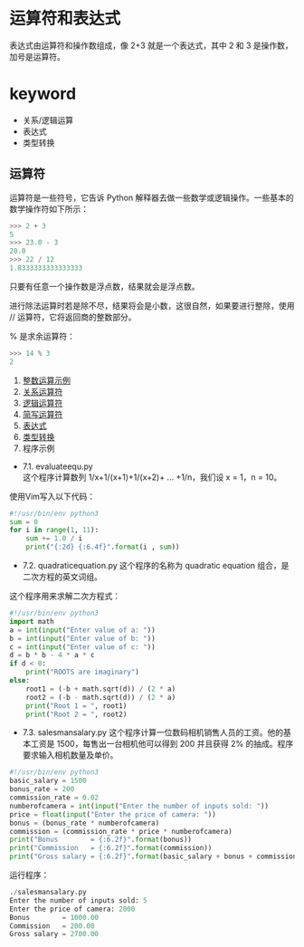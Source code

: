 # 运算符和表达式  
表达式由运算符和操作数组成，像 2+3 就是一个表达式，其中 2 和 3 是操作数，加号是运算符。  
# **keyword**  
- 关系/逻辑运算  
- 表达式  
- 类型转换  
## 运算符  
运算符是一些符号，它告诉 Python 解释器去做一些数学或逻辑操作。一些基本的数学操作符如下所示：  
```python
>>> 2 + 3
5
>>> 23.0 - 3
20.0
>>> 22 / 12
1.8333333333333333
```
只要有任意一个操作数是浮点数，结果就会是浮点数。

进行除法运算时若是除不尽，结果将会是小数，这很自然，如果要进行整除，使用 // 运算符，它将返回商的整数部分。

% 是求余运算符：
```python
>>> 14 % 3
2
```  
1. [整数运算示例](https://github.com/liytgy/python/blob/master/START/%E8%BF%90%E7%AE%97%E7%AC%A6%E5%92%8C%E8%A1%A8%E8%BE%BE%E5%BC%8F/%E6%95%B4%E6%95%B0%E8%BF%90%E7%AE%97.md)  
2. [关系运算符](https://github.com/liytgy/python/blob/master/START/%E8%BF%90%E7%AE%97%E7%AC%A6%E5%92%8C%E8%A1%A8%E8%BE%BE%E5%BC%8F/%E5%85%B3%E7%B3%BB%E8%BF%90%E7%AE%97%E7%AC%A6.md)  
3. [逻辑运算符](https://github.com/liytgy/python/blob/master/START/%E8%BF%90%E7%AE%97%E7%AC%A6%E5%92%8C%E8%A1%A8%E8%BE%BE%E5%BC%8F/%E9%80%BB%E8%BE%91%E8%BF%90%E7%AE%97%E7%AC%A6.md)  
4. [简写运算符](https://github.com/liytgy/python/blob/master/START/%E8%BF%90%E7%AE%97%E7%AC%A6%E5%92%8C%E8%A1%A8%E8%BE%BE%E5%BC%8F/%E7%AE%80%E5%86%99%E8%BF%90%E7%AE%97%E7%AC%A6.md)  
5. [表达式](https://github.com/liytgy/python/blob/master/START/%E8%BF%90%E7%AE%97%E7%AC%A6%E5%92%8C%E8%A1%A8%E8%BE%BE%E5%BC%8F/%E8%A1%A8%E8%BE%BE%E5%BC%8F.md)  
6. [类型转换](https://github.com/liytgy/python/blob/master/START/%E8%BF%90%E7%AE%97%E7%AC%A6%E5%92%8C%E8%A1%A8%E8%BE%BE%E5%BC%8F/%E7%B1%BB%E5%9E%8B%E8%BD%AC%E6%8D%A2.md)  
7. 程序示例  
- 7.1. evaluateequ.py  
这个程序计算数列 1/x+1/(x+1)+1/(x+2)+ ... +1/n，我们设 x = 1，n = 10。

使用Vim写入以下代码：
```python
#!/usr/bin/env python3
sum = 0
for i in range(1, 11):
    sum += 1.0 / i
    print("{:2d} {:6.4f}".format(i , sum))
```


- 7.2. quadraticequation.py
这个程序的名称为 quadratic equation 组合，是二次方程的英文词组。

这个程序用来求解二次方程式：
```python
#!/usr/bin/env python3
import math
a = int(input("Enter value of a: "))
b = int(input("Enter value of b: "))
c = int(input("Enter value of c: "))
d = b * b - 4 * a * c
if d < 0:
    print("ROOTS are imaginary")
else:
    root1 = (-b + math.sqrt(d)) / (2 * a)
    root2 = (-b - math.sqrt(d)) / (2 * a)
    print("Root 1 = ", root1)
    print("Root 2 = ", root2)
```





- 7.3. salesmansalary.py
这个程序计算一位数码相机销售人员的工资。他的基本工资是 1500，每售出一台相机他可以得到 200 并且获得 2% 的抽成。程序要求输入相机数量及单价。
```python
#!/usr/bin/env python3
basic_salary = 1500
bonus_rate = 200
commission_rate = 0.02
numberofcamera = int(input("Enter the number of inputs sold: "))
price = float(input("Enter the price of camera: "))
bonus = (bonus_rate * numberofcamera)
commission = (commission_rate * price * numberofcamera)
print("Bonus        = {:6.2f}".format(bonus))
print("Commission   = {:6.2f}".format(commission))
print("Gross salary = {:6.2f}".format(basic_salary + bonus + commission))
```
运行程序：
```python
./salesmansalary.py
Enter the number of inputs sold: 5
Enter the price of camera: 2000
Bonus        = 1000.00
Commission   = 200.00
Gross salary = 2700.00
```
